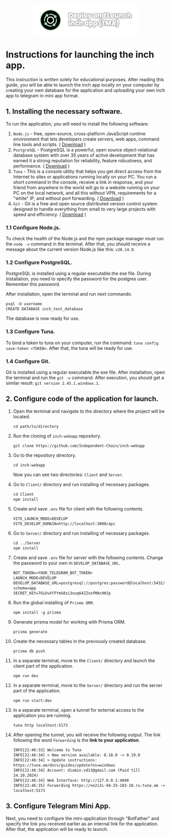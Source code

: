 <center><img src="md_logo.png" height="100px"></center>

# Instructions for launching the inch app.

This instruction is written solely for educational purposes. After reading this guide, you will be able to launch the inch app locally on your computer by creating your own database for the application and uploading your own inch app to telegram in mini app format.

## 1. Installing the necessary software.

To run the application, you will need to install the following software:

1. `Node.js` - free, open-source, cross-platform JavaScript runtime environment that lets developers create servers, web apps,
   command line tools and scripts. ( [Download](https://nodejs.org/en) )
2. `PostgreSQL` - PostgreSQL is a powerful, open source object-relational database system with over 35 years of active development
   that has earned it a strong reputation for reliability, feature robustness, and performance. ( [Download](https://www.enterprisedb.com/downloads/postgres-postgresql-downloads) )
3. `Tuna` - This is a console utility that helps you get direct access from the Internet to sites or applications running locally on your PC. You run a short command in the console, receive a link in response, and your friend from anywhere in the world will go to a website running on your PC on the local network, and all this without VPN, requirements for a "white" IP, and without port forwarding. ( [Download](https://tuna.am/) )
4. `Git` - Git is a free and open source distributed version control system designed to handle everything from small to very large projects with speed and efficiency. ( [Download](https://git-scm.com/) )

### 1.1 Configure Node.js.

To check the health of the Node.js and the npm package manager must run the `node -v`  command in the terminal. After that, you should receive a message about the current version Node.js like this: `v20.14.0`.

### 1.2 Configure PostgreSQL.

PostgreSQL is installed using a regular executable.the exe file. During installation, you need to specify the password for the postgres user. Remember this password.

After installation, open the terminal and run next commands:

```
psql -U username
CREATE DATABASE inch_test_database
```

The database is now ready for use.

### 1.3 Configure Tuna.

To bind a token to tuna on your computer, run the command: `tuna config save-token <TOKEN>`. After that, the tuna will be ready for use.

### 1.4 Configure Git.

Git is installed using a regular executable.the exe file. After installation, open the terminal and run the `git -v` command. After execution, you should get a similar result: `git version 2.45.1.windows.1`.

## 2. Configure code of the application for launch.

1. Open the terminal and navigate to the directory where the project will be located.

   ```
   cd path/to/directory
   ```
2. Run the cloning of `inch-webapp` repository.

   ```
   git clone https://github.com/Independent-Chain/inch-webapp
   ```
3. Go to the repository directory.

   ```
   cd inch-webapp
   ```

   Now you can see two directories: `Client` and `Server`.
4. Go to `Client/` directory and run installing of necessary packages.

   ```
   cd Client
   npm install
   ```
5. Create and save `.env` file for client with the following contents.

   ```
   VITE_LAUNCH_MODE=DEVELOP
   VITE_DEVELOP_DOMAIN=http://localhost:3000/api
   ```
6. Go to `Server/` directory and run installing of necessary packages.

   ```
   cd ../Server
   npm install
   ```
7. Create and save `.env` file for server with the following contents. Change the password to your own in `DEVELOP_DATABASE_URL`.

   ```
   BOT_TOKEN=<YOUR_TELEGRAM_BOT_TOKEN>
   LAUNCH_MODE=DEVELOP
   DEVELOP_DATABASE_URL=postgresql://postgres:password@localhost:5432/inch_test_database?schema=app
   SECRET_KEY=7GiUvXfFYmk8si3ouq64ZZsofMAcHHJp
   ```
8. Run the global installing of `Prisma ORM`.

   ```
   npm install -g prisma
   ```
9. Generate prisma model for working with Prisma ORM.

   ```
   prisma generate
   ```
10. Create the necessary tables in the previously created database.

    ```
    prisma db push
    ```
11. In a separate terminal, move to the `Client/` directory and launch the client part of the application.

    ```
    npm run dev
    ```
12. In a separate terminal, move to the `Server/` directory and run the server part of the application.

    ```
    npm run start:dev
    ```
13. In a separate terminal, open a tunnel for external access to the application you are running.

    ```
    tuna http localhost:5173
    ```
14. After opening the tunnel, you will receive the following output. The link following the word `Forwarding` is the **link to your application**.

    ```
    INFO[22:46:33] Welcome to Tuna
    INFO[22:46:34] > New version available: 0.18.0 -> 0.19.0  
    INFO[22:46:34] > Update instructions: https://tuna.am/docs/guides/update?os=windows 
    INFO[22:46:34] Account: diomin.vd13@gmail.com (Paid till 24.10.2024) 
    INFO[22:46:34] Web Interface: http://127.0.0.1:4040
    INFO[22:46:35] Forwarding https://ne2i3i-94-25-183-10.ru.tuna.am -> localhost:5173 
    ```

## 3. Configure Telegram Mini App.

Next, you need to configure the mini-application through "BotFather" and specify the link you received earlier as an internal link for the application. After that, the application will be ready to launch.
